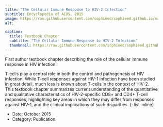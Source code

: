 ```yaml
---
title: "The Cellular Immune Response to HIV-2 Infection"
subtitle: Encyclopedia of AIDS, 2015
image: https://raw.githubusercontent.com/sophieed/sophieed.github.io/master/assets/img/portfolio/encyclopedia.png
alt: 

caption:
  title: Textbook Chapter
  subtitle: "The Cellular Immune Response to HIV-2 Infection"
  thumbnail: https://raw.githubusercontent.com/sophieed/sophieed.github.io/master/assets/img/portfolio/encyclopedathumbnail.png
---
```

First author textbook chapter describing the role of the cellular immune response in HIV infection.<br>

T-cells play a central role in both the control and pathogenesis of HIV infection. While T-cell responses against HIV-1 infection have been studied in great detail, 
much less is known about T-cells in the context of HIV-2. This textbook chapter summarizes current understanding of the quantitative and qualitative characteristics 
of HIV-2-specific CD8+ and CD4+ T-cell responses, highlighting key areas in which they may differ from responses against HIV-1, and the clinical implications of such 
disparities.
{:.list-inline}
- Date: October 2015
- Category: Publication

